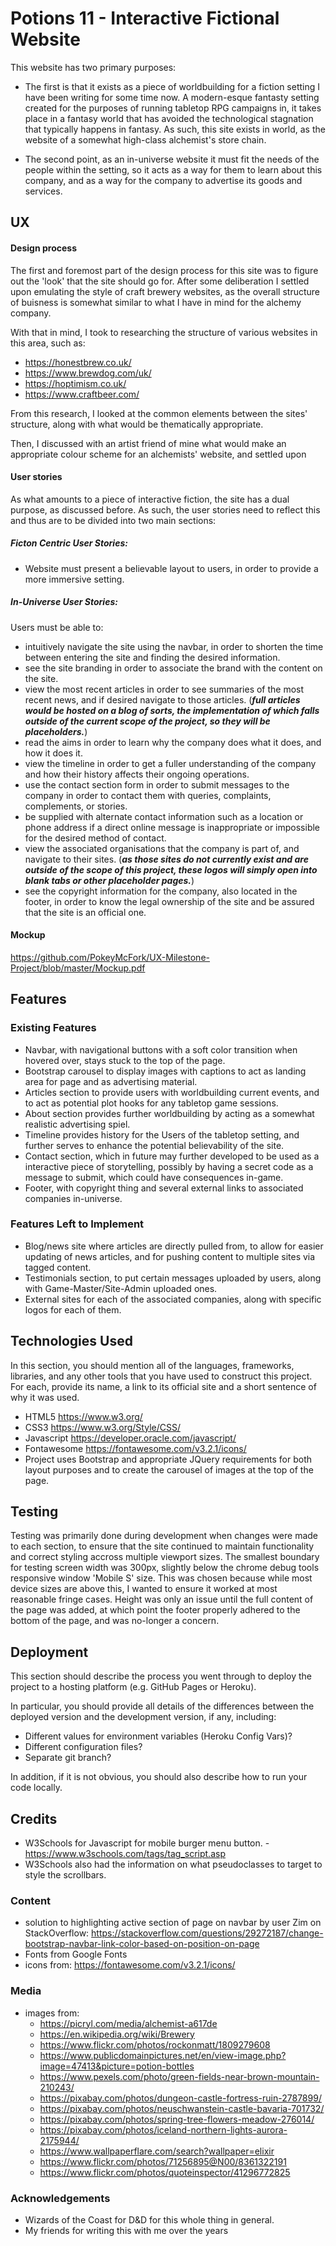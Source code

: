# Potions 11 - Interactive Fictional Website

This website has two primary purposes:

- The first is that it exists as a piece of worldbuilding for a fiction setting I have been writing for some time now. A modern-esque fantasty setting created for the purposes of running tabletop RPG campaigns in, it takes place in a fantasy world that has avoided the technological stagnation that typically happens in fantasy. As such, this site exists in world, as the website of a somewhat high-class alchemist's store chain.

- The second point, as an in-universe website it must fit the needs of the people within the setting, so it acts as a way for them to learn about this company, and as a way for the company to advertise its goods and services.
 
## UX

#### Design process

The first and foremost part of the design process for this site was to figure out the 'look' that the site should go for. After some deliberation I settled upon emulating the style of craft brewery websites, as the overall structure of buisness is somewhat similar to what I have in mind for the alchemy company.

With that in mind, I took to researching the structure of various websites in this area, such as:

- https://honestbrew.co.uk/
- https://www.brewdog.com/uk/
- https://hoptimism.co.uk/
- https://www.craftbeer.com/

From this research, I looked at the common elements between the sites' structure, along with what would be thematically appropriate.

Then, I discussed with an artist friend of mine what would make an appropriate colour scheme for an alchemists' website, and settled upon
 
#### User stories

As what amounts to a piece of interactive fiction, the site has a dual purpose, as discussed before. As such, the user stories need to reflect this and thus are to be divided into two main sections:

##### Ficton Centric User Stories:

- Website must present a believable layout to users, in order to provide a more immersive setting.

##### In-Universe User Stories:

Users must be able to:
- intuitively navigate the site using the navbar, in order to shorten the time between entering the site and finding the desired information.
- see the site branding in order to associate the brand with the content on the site.
- view the most recent articles in order to see summaries of the most recent news, and if desired navigate to those articles. (__*full articles would be hosted on a blog of sorts, the implementation of which falls outside of the current scope of the project, so they will be placeholders.*__)
- read the aims in order to learn why the company does what it does, and how it does it.
- view the timeline in order to get a fuller understanding of the company and how their history affects their ongoing operations.
- use the contact section form in order to submit messages to the company in order to contact them with queries, complaints, complements, or stories.
- be supplied with alternate contact information such as a location or phone address if a direct online message is inappropriate or impossible for the desired method of contact.
- view the associated organisations that the company is part of, and navigate to their sites. (__*as those sites do not currently exist and are outside of the scope of this project, these logos will simply open into blank tabs or other placeholder pages.*__)
- see the copyright information for the company, also located in the footer, in order to know the legal ownership of the site and be assured that the site is an official one.


#### Mockup

https://github.com/PokeyMcFork/UX-Milestone-Project/blob/master/Mockup.pdf


## Features

### Existing Features
- Navbar, with navigational buttons with a soft color transition when hovered over, stays stuck to the top of the page.
- Bootstrap carousel to display images with captions to act as landing area for page and as advertising material.
- Articles section to provide users with worldbuilding current events, and to act as potential plot hooks for any tabletop game sessions.
- About section provides further worldbuilding by acting as a somewhat realistic advertising spiel.
- Timeline provides history for the Users of the tabletop setting, and further serves to enhance the potential believability of the site.
- Contact section, which in future may further developed to be used as a interactive piece of storytelling, possibly by having a secret code as a message to submit, which could have consequences in-game.
- Footer, with copyright thing and several external links to associated companies in-universe.

### Features Left to Implement
- Blog/news site where articles are directly pulled from, to allow for easier updating of news articles, and for pushing content to multiple sites via tagged content.
- Testimonials section, to put certain messages uploaded by users, along with Game-Master/Site-Admin uploaded ones.
- External sites for each of the associated companies, along with specific logos for each of them.

## Technologies Used

In this section, you should mention all of the languages, frameworks, libraries, and any other tools that you have used to construct this project. For each, provide its name, a link to its official site and a short sentence of why it was used.
- HTML5 https://www.w3.org/
- CSS3 https://www.w3.org/Style/CSS/
- Javascript https://developer.oracle.com/javascript/
- Fontawesome https://fontawesome.com/v3.2.1/icons/
- Project uses Bootstrap and appropriate JQuery requirements for both layout purposes and to create the carousel of images at the top of the page.


## Testing

Testing was primarily done during development when changes were made to each section, to ensure that the site continued to maintain functionality and correct styling accross multiple viewport sizes.
The smallest boundary for testing screen width was 300px, slightly below the chrome debug tools responsive window 'Mobile S' size. This was chosen because while most device sizes are above this, I wanted to ensure it worked at most reasonable fringe cases.
Height was only an issue until the full content of the page was added, at which point the footer properly adhered to the bottom of the page, and was no-longer a concern.



## Deployment

This section should describe the process you went through to deploy the project to a hosting platform (e.g. GitHub Pages or Heroku).

In particular, you should provide all details of the differences between the deployed version and the development version, if any, including:
- Different values for environment variables (Heroku Config Vars)?
- Different configuration files?
- Separate git branch?

In addition, if it is not obvious, you should also describe how to run your code locally.


## Credits

- W3Schools for Javascript for mobile burger menu button. - https://www.w3schools.com/tags/tag_script.asp
- W3Schools also had the information on what pseudoclasses to target to style the scrollbars.

### Content
- solution to highlighting active section of page on navbar by user Zim on StackOverflow: https://stackoverflow.com/questions/29272187/change-bootstrap-navbar-link-color-based-on-position-on-page
- Fonts from Google Fonts
- icons from: https://fontawesome.com/v3.2.1/icons/

### Media
- images from:
    - https://picryl.com/media/alchemist-a617de
    - https://en.wikipedia.org/wiki/Brewery
    - https://www.flickr.com/photos/rockonmatt/1809279608
    - https://www.publicdomainpictures.net/en/view-image.php?image=47413&picture=potion-bottles
    - https://www.pexels.com/photo/green-fields-near-brown-mountain-210243/
    - https://pixabay.com/photos/dungeon-castle-fortress-ruin-2787899/
    - https://pixabay.com/photos/neuschwanstein-castle-bavaria-701732/
    - https://pixabay.com/photos/spring-tree-flowers-meadow-276014/
    - https://pixabay.com/photos/iceland-northern-lights-aurora-2175944/
    - https://www.wallpaperflare.com/search?wallpaper=elixir
    - https://www.flickr.com/photos/71256895@N00/8361322191
    - https://www.flickr.com/photos/quoteinspector/41296772825
### Acknowledgements

- Wizards of the Coast for D&D for this whole thing in general.
- My friends for writing this with me over the years